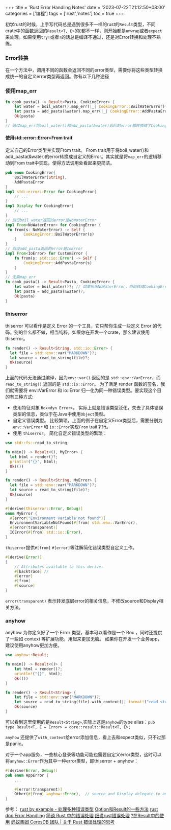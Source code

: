 +++
title = 'Rust Error Handling Notes'
date = '2023-07-22T21:12:50+08:00'
categories = ['编程']
tags = ['rust','notes']
toc = true
+++

初学rust的时候，上手写代码总是遇到很多不一样的rust的`Result`类型，不同crate中的函数返回的`Result<T, E>`的`E`都不一样，刚开始都是`unwrap`或者`expect`来处理。如果使用`try!`或者`?`的话总是编译不通过，还是对Error转换和处理不熟练。

<!--more-->

### Error转换
在一个方法中，调用不同的函数会返回不同的error类型，需要你将这些类型转换成统一的自定义error类型再返回。你有以下几种途径
### 使用map_err
```rust
fn cook_pasta() -> Result<Pasta, CookingError> {
    let water = boil_water().map_err(|_| CookingError::BoilWaterError)?;
    let pasta = add_pasta(&water).map_err(|_| CookingError::AddPastaError)?;
    Ok(pasta)
}
// 通过map_err将boil_water()和add_pasta(&water)返回的error都转换成了CookingError类型
```
#### 使用std::error::Error+From trait
定义自己的Error类型并实现From trait。 From trait用于将boil_water()和add_pasta(&water)的error转换成自定义的Error。其实就是将`map_err`的逻辑移动到From trait中实现，使得方法调用处看起来更简洁。
```rust
pub enum CookingError{
    BoilWaterError(String),
    AddPastaError
}
impl std::error::Error for CookingError{
    // ...
}
impl Display for CookingError{
    // ...
}
// 假设boil_water返回的error是NoWaterError
impl From<NoWaterError> for CookingError {
 fn from(s: NoWaterError) -> Self {
        CookingError::BoilWaterError(s)
    }
}
// 假设add_pasta返回的error是IoError
impl From<IoError> for CustomError {
    fn from(s: std::io::Error) -> Self {
        CookingError::AddPastaError(s)
    }
}
// 无需map_err
fn cook_pasta() -> Result<Pasta, CookingError> {
    let water = boil_water()?; // 如果抛出NoWaterError，自动转成CookingError::BoilWaterError，下面同理
    let pasta = add_pasta(&water)?;
    Ok(pasta)
}
```


### thiserror
thiserror 可以看作是定义 Error 的一个工具，它只帮你生成一些定义 Error 的代码，别的什么都不做，相当纯粹。如果你在开发一个crate，那么建议使用thiserror。

```rust
fn render() -> Result<String, std::io::Error> {
  let file = std::env::var("MARKDOWN")?;
  let source = read_to_string(file)?;
  Ok(source)
}
```
上面的代码无法通过编译，因为`env::var()` 返回的是 `std::env::VarError`，而 `read_to_string()` 返回的是 `std::io::Error`。
为了满足 render 函数的签名，我们就需要将 env::VarError 和 io::Error 归一化为同一种错误类型。要实现这个目的有三种方式:

- 使用特征对象 `Box<dyn Error>`。 实际上就是错误类型泛化，失去了具体错误类型的信息，类似于在Java中使用`Object`类型。
- 自定义错误类型。 比较繁琐，上面的例子在自定义Error类型后，需要分别为`env::VarError` 和 `io::Error`实现`From` trait才行。
- 使用 `thiserror`。 简化自定义错误类型的繁琐：

```rust
use std::fs::read_to_string;

fn main() -> Result<(), MyError> {
  let html = render()?;
  println!("{}", html);
  Ok(())
}

fn render() -> Result<String, MyError> {
  let file = std::env::var("MARKDOWN")?;
  let source = read_to_string(file)?;
  Ok(source)
}

#[derive(thiserror::Error, Debug)]
enum MyError {
  #[error("Environment variable not found")]
  EnvironmentVariableNotFound(#[from] std::env::VarError),
  #[error(transparent)]
  IOError(#[from] std::io::Error),
}
```
`thiserror`提供`#[from]` `#[error]`等注解简化错误类型自定义工作。
```rust
#[derive(Error)]
{
    // Attributes available to this derive:
    #[backtrace] // 
    #[error]
    #[from]
    #[source]
}
```

`error(transparent)` 表示转发底层error的相关信息，不修改source和Display相关方法。

### anyhow
anyhow 为你定义好了一个 Error 类型，基本可以看作是一个 Box<dyn Error> ，同时还提供了一些如 context 等扩展功能，用起来更加无脑。 如果你在开发一个业务app，建议使用anyhow更加方便。
```rust
use anyhow::Result;

fn main() -> Result<()> {
    let html = render()?;
    println!("{}", html);
    Ok(())
}

fn render() -> Result<String> {
    let file = std::env::var("MARKDOWN")?;
    let source = read_to_string(file).with_context(|| format!("read string from {} failed", &file))?
    Ok(source)
}
```
可以看到这里使用的是`Result<String>`,实际上这是`anyhow`的type alias：`pub type Result<T, E = Error> = core::result::Result<T, E>;`

`anyhow` 还提供了`with_context`给error添加信息，看上去和expect类似，只不过那是panic。

对于一个app服务，一些核心登录等功能可能也需要自定义error类型，这时可以将`anyhow::Error`作为其中一种error类型，即thiserror + anyhow：

```rust
#[derive(Error, Debug)]
pub enum AppError {
    ...

    #[error(transparent)]
    Other(#[from] anyhow::Error),  // source and Display delegate to anyhow::Error
}
```



参考：
[rust by example - 处理多种错误类型](https://rustwiki.org/zh-CN/rust-by-example/error/multiple_error_types.html)
[Option和Result的一些方法](https://zyfjeff.github.io/%E5%8D%9A%E5%AE%A2/doc/rust/rust-error-handle/)
[rust doc Error Handling](https://doc.rust-lang.org/book/ch09-00-error-handling.html)
[简谈 Rust 中的错误处理](https://lotabout.me/2017/rust-error-handling/)
[细说rust错误处理](https://baoyachi.github.io/Rust/rust_error_handle.html#%E7%BB%86%E8%AF%B4rust%E9%94%99%E8%AF%AF%E5%A4%84%E7%90%86)
[?在Result中的使用](https://doc.rust-lang.org/rust-by-example/std/result/question_mark.html)
[蚂蚁集团 CeresDB 团队 | 关于 Rust 错误处理的思考](https://rustmagazine.github.io/rust_magazine_2021/chapter_2/rust_error_handle.html)
